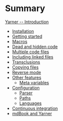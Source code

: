 # Summary

[Yarner -- Introduction](./introduction.md)

- [Installation](./installation.md)
- [Getting started]()
- [Macros]()
- [Dead and hidden code]()
- [Multiple code files]()
- [Including linked files]()
- [Transclusions]()
- [Copying files]()
- [Reverse mode]()
- [Other features]()
  - [Meta variables]()
- [Configuration]()
  - [Parser]()
  - [Paths]()
  - [Languages]()
- [Continuous integration]()
- [mdBook and Yarner]()
